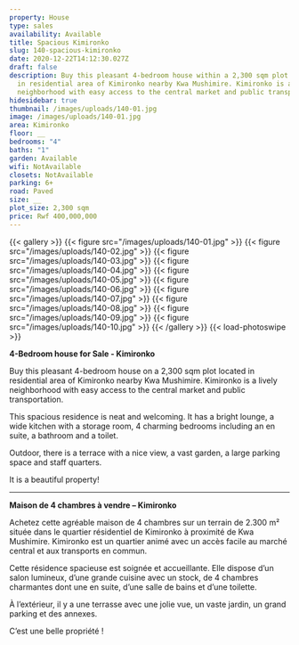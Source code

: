 ```yaml
---
property: House
type: sales
availability: Available
title: Spacious Kimironko
slug: 140-spacious-kimironko
date: 2020-12-22T14:12:30.027Z
draft: false
description: Buy this pleasant 4-bedroom house within a 2,300 sqm plot located
  in residential area of Kimironko nearby Kwa Mushimire. Kimironko is a lively
  neighborhood with easy access to the central market and public transportation.
hidesidebar: true
thumbnail: /images/uploads/140-01.jpg
image: /images/uploads/140-01.jpg
area: Kimironko
floor: __
bedrooms: "4"
baths: "1"
garden: Available
wifi: NotAvailable
closets: NotAvailable
parking: 6+
road: Paved
size: __
plot_size: 2,300 sqm
price: Rwf 400,000,000
---
```

{{< gallery >}}
{{< figure src="/images/uploads/140-01.jpg" >}}
{{< figure src="/images/uploads/140-02.jpg" >}}
{{< figure src="/images/uploads/140-03.jpg" >}}
{{< figure src="/images/uploads/140-04.jpg" >}}
{{< figure src="/images/uploads/140-05.jpg" >}}
{{< figure src="/images/uploads/140-06.jpg" >}}
{{< figure src="/images/uploads/140-07.jpg" >}}
{{< figure src="/images/uploads/140-08.jpg" >}}
{{< figure src="/images/uploads/140-09.jpg" >}}
{{< figure src="/images/uploads/140-10.jpg" >}}
{{< /gallery >}}
{{< load-photoswipe >}}

**4-Bedroom house for Sale - Kimironko**

Buy this pleasant 4-bedroom house on a 2,300 sqm plot located in residential area of Kimironko nearby Kwa Mushimire. Kimironko is a lively neighborhood with easy access to the central market and public transportation.

This spacious residence is neat and welcoming. It has a bright lounge, a wide kitchen with a storage room, 4 charming bedrooms including an en suite, a bathroom and a toilet. 

Outdoor, there is a terrace with a nice view, a vast garden, a large parking space and staff quarters. 

It is a beautiful property! 

- - -

**Maison de 4 chambres à vendre – Kimironko**

Achetez cette agréable maison de 4 chambres sur un terrain de 2.300 m² située dans le quartier résidentiel de Kimironko à proximité de Kwa Mushimire. Kimironko est un quartier animé avec un accès facile au marché central et aux transports en commun.

Cette résidence spacieuse est soignée et accueillante. Elle dispose d’un salon lumineux, d’une grande cuisine avec un stock, de 4 chambres charmantes dont une en suite, d’une salle de bains et d’une toilette.

À l’extérieur, il y a une terrasse avec une jolie vue, un vaste jardin, un grand parking et des annexes.

C’est une belle propriété !